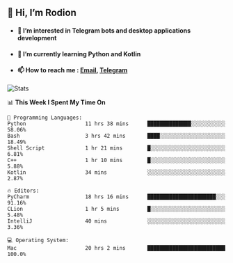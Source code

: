 ## 👋 Hi, I’m Rodion
- #### 👀 I’m interested in Telegram bots and desktop applications development
- #### 🌱 I’m currently learning Python and Kotlin
- #### 📫 How to reach me : [Email](mailto:me@lavn.ml), [Telegram](https://t.me/fast_geek)

![Stats](https://github-readme-stats.vercel.app/api?username=fast-geek&show_icons=true&theme=react&hide=issues&count_private=true&layout=compact)


<!--START_SECTION:waka-->
📊 **This Week I Spent My Time On** 

```text
💬 Programming Languages: 
Python                   11 hrs 38 mins      ██████████████░░░░░░░░░░░   58.06% 
Bash                     3 hrs 42 mins       ████░░░░░░░░░░░░░░░░░░░░░   18.49% 
Shell Script             1 hr 21 mins        █░░░░░░░░░░░░░░░░░░░░░░░░   6.81% 
C++                      1 hr 10 mins        █░░░░░░░░░░░░░░░░░░░░░░░░   5.88% 
Kotlin                   34 mins             ░░░░░░░░░░░░░░░░░░░░░░░░░   2.87%

🔥 Editors: 
PyCharm                  18 hrs 16 mins      ██████████████████████░░░   91.16% 
CLion                    1 hr 5 mins         █░░░░░░░░░░░░░░░░░░░░░░░░   5.48% 
IntelliJ                 40 mins             ░░░░░░░░░░░░░░░░░░░░░░░░░   3.36%

💻 Operating System: 
Mac                      20 hrs 2 mins       █████████████████████████   100.0%

```


<!--END_SECTION:waka-->
